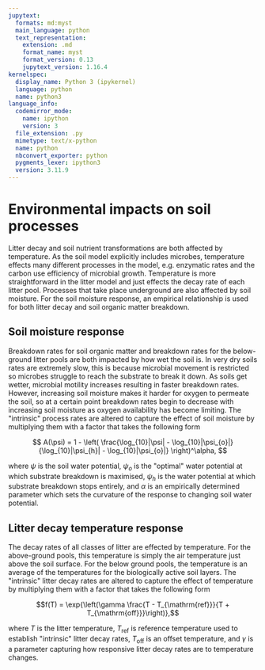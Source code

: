 ```yaml
---
jupytext:
  formats: md:myst
  main_language: python
  text_representation:
    extension: .md
    format_name: myst
    format_version: 0.13
    jupytext_version: 1.16.4
kernelspec:
  display_name: Python 3 (ipykernel)
  language: python
  name: python3
language_info:
  codemirror_mode:
    name: ipython
    version: 3
  file_extension: .py
  mimetype: text/x-python
  name: python
  nbconvert_exporter: python
  pygments_lexer: ipython3
  version: 3.11.9
---
```


# Environmental impacts on soil processes

Litter decay and soil nutrient transformations are both affected by temperature. As the
soil model explicitly includes microbes, temperature effects many different processes in
the model, e.g. enzymatic rates and the carbon use efficiency of microbial growth.
Temperature is more straightforward in the litter model and just effects the decay rate
of each litter pool. Processes that take place underground are also affected by soil
moisture. For the soil moisture response, an empirical relationship is used for both
litter decay and soil organic matter breakdown.

## Soil moisture response

Breakdown rates for soil organic matter and breakdown rates for the below-ground litter
pools are both impacted by how wet the soil is. In very dry soils rates are extremely
slow, this is because microbial movement is restricted so microbes struggle to reach
the substrate to break it down. As soils get wetter, microbial motility increases
resulting in faster breakdown rates. However, increasing soil moisture makes it harder
for oxygen to permeate the soil, so at a certain point breakdown rates begin to
decrease with increasing soil moisture as oxygen availability has become limiting. The
"intrinsic" process rates are altered to capture the effect of soil moisture by
multiplying them with a factor that takes the following form

$$
A(\psi) = 1 - \left(
\frac{\log_{10}|\psi| - \log_{10}|\psi_{o}|}
{\log_{10}|\psi_{h}| - \log_{10}|\psi_{o}|}
\right)^\alpha,
$$

where $\psi$ is the soil water potential, $\psi_{o}$ is the "optimal" water potential at
which substrate breakdown is maximised, $\psi_{h}$ is the water potential at which
substrate breakdown stops entirely, and $\alpha$ is an empirically determined parameter
which sets the curvature of the response to changing soil water potential.

## Litter decay temperature response

The decay rates of all classes of litter are effected by temperature. For the
above-ground pools, this temperature is simply the air temperature just above the soil
surface. For the below ground pools, the temperature is an average of the temperatures
for the biologically active soil layers. The "intrinsic" litter decay rates are altered
to capture the effect of temperature by multiplying them with a factor that takes the
following form

$$f(T) = \exp{\left(\gamma \frac{T - T_{\mathrm{ref}}}{T + T_{\mathrm{off}}}\right)},$$

where $T$ is the litter temperature, $T_\mathrm{ref}$ is reference temperature used to
establish "intrinsic" litter decay rates, $T_\mathrm{off}$ is an offset temperature, and
$\gamma$ is a parameter capturing how responsive litter decay rates are to temperature
changes.
